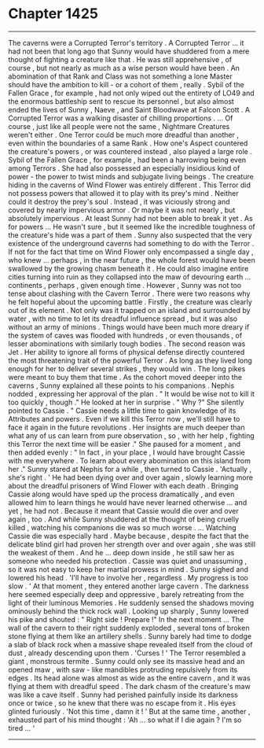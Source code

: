 
# Chapter 1425


---

The caverns were a Corrupted Terror's territory .
A Corrupted Terror ... it had not been that long ago that Sunny would have shuddered from a mere thought of fighting a creature like that . He was still apprehensive , of course , but not nearly as much as a wise person would have been .
An abomination of that Rank and Class was not something a lone Master should have the ambition to kill - or a cohort of them , really . Sybil of the Fallen Grace , for example , had not only wiped out the entirety of LO49 and the enormous battleship sent to rescue its personnel , but also almost ended the lives of Sunny , Naeve , and Saint Bloodwave at Falcon Scott .
A Corrupted Terror was a walking disaster of chilling proportions .
... Of course , just like all people were not the same , Nightmare Creatures weren't either . One Terror could be much more dreadful than another , even within the boundaries of a same Rank . How one's Aspect countered the creature's powers , or was countered instead , also played a large role .
Sybil of the Fallen Grace , for example , had been a harrowing being even among Terrors . She had also possessed an especially insidious kind of power - the power to twist minds and subjugate living beings .
The creature hiding in the caverns of Wind Flower was entirely different .
This Terror did not possess powers that allowed it to play with its prey's mind . Neither could it destroy the prey's soul . Instead , it was viciously strong and covered by nearly impervious armor .
Or maybe it was not nearly , but absolutely impervious . At least Sunny had not been able to break it yet .
As for powers ...
He wasn't sure , but it seemed like the incredible toughness of the creature's hide was a part of them . Sunny also suspected that the very existence of the underground caverns had something to do with the Terror .
If not for the fact that time on Wind Flower only encompassed a single day , who knew ... perhaps , in the near future , the whole forest would have been swallowed by the growing chasm beneath it . He could also imagine entire cities turning into ruin as they collapsed into the maw of devouring earth ... continents , perhaps , given enough time .
However , Sunny was not too tense about clashing with the Cavern Terror . There were two reasons why he felt hopeful about the upcoming battle .
Firstly , the creature was clearly out of its element . Not only was it trapped on an island and surrounded by water , with no time to let its dreadful influence spread , but it was also without an army of minions . Things would have been much more dreary if the system of caves was flooded with hundreds , or even thousands , of lesser abominations with similarly tough bodies .
The second reason was Jet . Her ability to ignore all forms of physical defense directly countered the most threatening trait of the powerful Terror . As long as they lived long enough for her to deliver several strikes , they would win .
The long pikes were meant to buy them that time .
As the cohort moved deeper into the caverns , Sunny explained all these points to his companions . Nephis nodded , expressing her approval of the plan .
" It would be wise not to kill it too quickly , though ."
He looked at her in surprise .
" Why ?"
She silently pointed to Cassie .
" Cassie needs a little time to gain knowledge of its Attributes and powers . Even if we kill this Terror now , we'll still have to face it again in the future revolutions . Her insights are much deeper than what any of us can learn from pure observation , so , with her help , fighting this Terror the next time will be easier ."
She paused for a moment , and then added evenly :
" In fact , in your place , I would have brought Cassie with me everywhere . To learn about every abomination on this island from her ."
Sunny stared at Nephis for a while , then turned to Cassie .
'Actually , she's right . '
He had been dying over and over again , slowly learning more about the dreadful prisoners of Wind Flower with each death . Bringing Cassie along would have sped up the process dramatically , and even allowed him to learn things he would have never learned otherwise ... and yet , he had not .
Because it meant that Cassie would die over and over again , too .
And while Sunny shuddered at the thought of being cruelly killed , watching his companions die was so much worse .
... Watching Cassie die was especially hard . Maybe because , despite the fact that the delicate blind girl had proven her strength over and over again , she was still the weakest of them . And he ... deep down inside , he still saw her as someone who needed his protection .
Cassie was quiet and unassuming , so it was not easy to keep her martial prowess in mind .
Sunny sighed and lowered his head .
'I'll have to involve her , regardless . My progress is too slow . '
At that moment , they entered another large cavern . The darkness here seemed especially deep and oppressive , barely retreating from the light of their luminous Memories .
He suddenly sensed the shadows moving ominously behind the thick rock wall .
Looking up sharply , Sunny lowered his pike and shouted :
" Right side ! Prepare !"
In the next moment ...
The wall of the cavern to their right suddenly exploded , several tons of broken stone flying at them like an artillery shells . Sunny barely had time to dodge a slab of black rock when a massive shape revealed itself from the cloud of dust , already descending upon them .
'Curses ! '
The Terror resembled a giant , monstrous termite . Sunny could only see its massive head and an opened maw , with saw - like mandibles protruding repulsively from its edges . Its head alone was almost as wide as the entire cavern , and it was flying at them with dreadful speed .
The dark chasm of the creature's maw was like a cave itself .
Sunny had perished painfully inside its darkness once or twice , so he knew that there was no escape from it .
His eyes glinted furiously .
'Not this time , damn it ! '
But at the same time , another , exhausted part of his mind thought :
'Ah ... so what if I die again ? I'm so tired ... '

---

